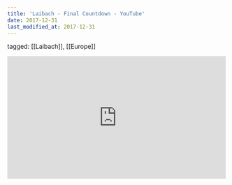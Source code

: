 ```yaml
---
title: 'Laibach - Final Countdown - YouTube'
date: 2017-12-31
last_modified_at: 2017-12-31
---
```

tagged: [[Laibach]], [[Europe]]
<iframe allow="accelerometer; autoplay; clipboard-write; encrypted-media; gyroscope; picture-in-picture" allowfullscreen="" frameborder="0" height="281" id="youtube_iframe" src="https://www.youtube.com/embed/-E72v6G9JHY?feature=oembed&amp;enablejsapi=1&amp;origin=https://safe.txmblr.com&amp;wmode=opaque" width="500"></iframe>